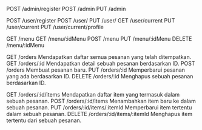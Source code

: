 <!-- admin -->

POST /admin/register
POST /admin
PUT /admin

<!-- user -->

POST /user/register
POST /user/
PUT /user/
GET /user/current
PUT /user/current
PUT /user/current/profile

<!-- menu -->

GET /menu
GET /menu/:idMenu
POST /menu
PUT /menu/:idMenu
DELETE /menu/:idMenu

<!-- orders -->

GET /orders Mendapatkan daftar semua pesanan yang telah ditempatkan.
GET /orders/:id Mendapatkan detail sebuah pesanan berdasarkan ID.
POST /orders Membuat pesanan baru.
PUT /orders/:id Memperbarui pesanan yang ada berdasarkan ID.
DELETE /orders/:id Menghapus sebuah pesanan berdasarkan ID.

GET /orders/:id/items Mendapatkan daftar item yang termasuk dalam sebuah pesanan.
POST /orders/:id/items Menambahkan item baru ke dalam sebuah pesanan.
PUT /orders/:id/items/:itemId Memperbarui item tertentu dalam sebuah pesanan.
DELETE /orders/:id/items/:itemId Menghapus item tertentu dari sebuah pesanan.
